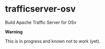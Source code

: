 trafficserver-osv
=================

Build Apache Traffic Server for OSv

**Warning**

This is in progress and known not to work (yet).
